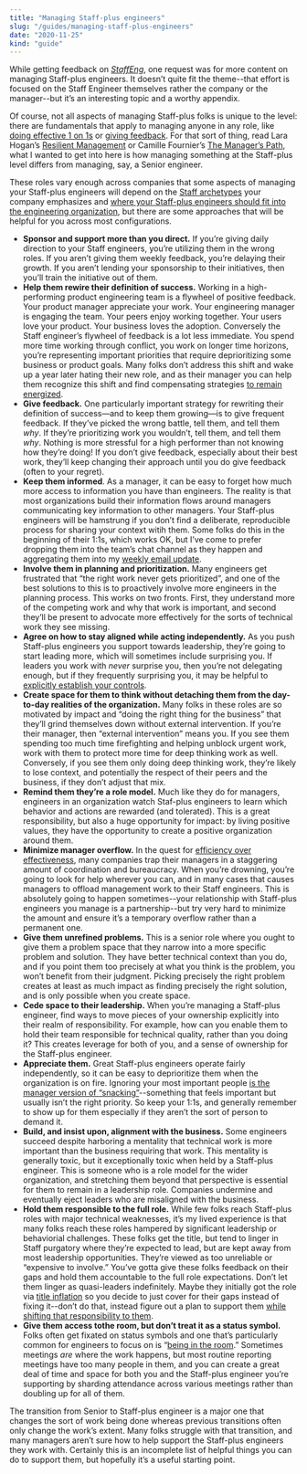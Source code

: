 ```yaml
---
title: "Managing Staff-plus engineers"
slug: "/guides/managing-staff-plus-engineers"
date: "2020-11-25"
kind: "guide"
---
```



While getting feedback on _[StaffEng](http://staffeng.com)_, one request was for more content on managing Staff-plus engineers. It doesn’t quite fit the theme--that effort is focused on the Staff Engineer themselves rather the company or the manager--but it’s an interesting topic and a worthy appendix.

Of course, not all aspects of managing Staff-plus folks is unique to the level: there are fundamentals that apply to managing anyone in any role, like [doing effective 1 on 1s](https://marcorogers.com/blog/my-approach-to-1-on-1s) or [giving feedback](https://smallbigideas.substack.com/p/own-your-feedback-part-1). For that sort of thing, read Lara Hogan’s [Resilient Management](https://resilient-management.com) or Camille Fournier’s [The Manager’s Path](https://www.oreilly.com/library/view/the-managers-path/9781491973882/), what I wanted to get into here is how managing something at the Staff-plus level differs from managing, say, a Senior engineer.

These roles vary enough across companies that some aspects of managing your Staff-plus engineers will depend on the [Staff archetypes](https://staffeng.com/guides/staff-archetypes) your company emphasizes and [where your Staff-plus engineers should fit into the engineering organization](https://staffeng.com/guides/where-should-staff-plus-eng-report), but there are some approaches that will be helpful for you across most configurations.



*   **Sponsor and support more than you direct.** If you’re giving daily direction to your Staff engineers, you’re utilizing them in the wrong roles. If you aren’t giving them weekly feedback, you’re delaying their growth. If you aren’t lending your sponsorship to their initiatives, then you’ll train the initiative out of them.
*   **Help them rewire their definition of success.** Working in a high-performing product engineering team is a flywheel of positive feedback. Your product manager appreciate your work. Your engineering manager is engaging the team. Your peers enjoy working together. Your users love your product. Your business loves the adoption. Conversely the Staff engineer’s flywheel of feedback is a lot less immediate. You spend more time working through conflict, you work on longer time horizons, you’re representing important priorities that require deprioritizing some business or product goals. Many folks don’t address this shift and wake up a year later hating their new role, and as their manager you can help them recognize this shift and find compensating strategies [to remain energized](https://staffeng.com/stories/michelle-bu).
*   **Give feedback.** One particularly important strategy for rewriting their definition of success—and to keep them growing—is to give frequent feedback. If they’ve picked the wrong battle, tell them, and tell them _why_. If they’re prioritizing work you wouldn’t, tell them, and tell them _why_. Nothing is more stressful for a high performer than not knowing how they’re doing! If you don’t give feedback, especially about their best work, they’ll keep changing their approach until you do give feedback (often to your regret).
*   **Keep them informed**. As a manager, it can be easy to forget how much more access to information you have than engineers. The reality is that most organizations build their information flows around managers communicating key information to other managers. Your Staff-plus engineers will be hamstrung if you don’t find a deliberate, reproducible process for sharing your context witih them. Some folks do this in the beginning of their 1:1s, which works OK, but I’ve come to prefer dropping them into the team’s chat channel as they happen and aggregating them into my [weekly email update](https://lethain.com/weekly-updates/).
*   **Involve them in planning and prioritization.** Many engineers get frustrated that “the right work never gets prioritized”, and one of the best solutions to this is to proactively involve more engineers in the planning process. This works on two fronts. First, they understand more of the competing work and why that work is important, and second they’ll be present to advocate more effectively for the sorts of technical work they see missing.
*   **Agree on how to stay aligned while acting independently.** As you push Staff-plus engineers you support towards leadership, they’re going to start leading more, which will sometimes include surprising you. If leaders you work with _never_ surprise you, then you’re not delegating enough, but if they frequently surprising you, it may be helpful to [explicitly establish your controls](https://lethain.com/identify-your-controls/).
*   **Create space for them to think without detaching them from the day-to-day realities of the organization.** Many folks in these roles are so motivated by impact and “doing the right thing for the business” that they’ll grind themselves down without external intervention. If you’re their manager, then “external intervention” means you. If you see them spending too much time firefighting and helping unblock urgent work, work with them to protect more time for deep thinking work as well. Conversely, if you see them only doing deep thinking work, they’re likely to lose context, and potentially the respect of their peers and the business, if they don’t adjust that mix.
*   **Remind them they’re a role model.** Much like they do for managers, engineers in an organization watch Staf-plus engineers to learn which behavior and actions are rewarded (and tolerated). This is a great responsibility, but also a huge opportunity for impact: by living positive values, they have the opportunity to create a positive organization around them.
*   **Minimize manager overflow.** In the quest for [efficiency over effectiveness](https://www.amazon.com/dp/B004SOVC2Y/ref=dp-kindle-redirect?_encoding=UTF8&btkr=1), many companies trap their managers in a staggering amount of coordination and bureaucracy. When you’re drowning, you’re going to look for help wherever you can, and in many cases that causes managers to offload management work to their Staff engineers. This is absolutely going to happen sometimes--your relationship with Staff-plus engineers you manage is a partnership--but try very hard to minimize the amount and ensure it’s a temporary overflow rather than a permanent one.
*   **Give them unrefined problems.** This is a senior role where you ought to give them a problem space that they narrow into a more specific problem and solution. They have better technical context than you do, and if you point them too precisely at what you think is the problem, you won’t benefit from their judgment. Picking precisely the right problem creates at least as much impact as finding precisely the right solution, and is only possible when you create space.
*   **Cede space to their leadership.** When you’re managing a Staff-plus engineer, find ways to move pieces of your ownership explicitly into their realm of responsibility. For example, how can you enable them to hold their team responsible for technical quality, rather than you doing it? This creates leverage for both of you, and a sense of ownership for the Staff-plus engineer.
*   **Appreciate them.** Great Staff-plus engineers operate fairly independently, so it can be easy to deprioritize them when the organization is on fire. Ignoring your most important people [is the manager version of “snacking”](https://staffeng.com/guides/work-on-what-matters)--something that feels important but usually isn’t the right priority. So keep your 1:1s, and generally remember to show up for them especially if they aren’t the sort of person to demand it.
*   **Build, and insist upon, alignment with the business.** Some engineers succeed despite harboring a mentality that technical work is more important than the business requiring that work. This mentality is generally toxic, but it exceptionally toxic when held by a Staff-plus engineer. This is someone who is a role model for the wider organization, and stretching them beyond that perspective is essential for them to remain in a leadership role. Companies undermine and eventually eject leaders who are misaligned with the business.
*   **Hold them responsible to the full role.** While few folks reach Staff-plus roles with major technical weaknesses, it’s my lived experience is that many folks reach these roles hampered by significant leadership or behaviorial challenges. These folks get the title, but tend to linger in Staff purgatory where they’re expected to lead, but are kept away from most leadership opportunities. They’re viewed as too unreliable or “expensive to involve.” You’ve gotta give these folks feedback on their gaps and hold them accountable to the full role expectations. Don’t let them linger as quasi-leaders indefinitely. Maybe they initially got the role via [title inflation](https://charity.wtf/2020/11/01/questionable-advice-the-trap-of-the-premature-senior/) so you decide to just cover for their gaps instead of fixing it--don’t do that, instead figure out a plan to support them [while shifting that responsibility to them](https://hbr.org/1999/11/management-time-whos-got-the-monkey).
*   **Give them access tothe room, but don’t treat it as a status symbol.** Folks often get fixated on status symbols and one that’s particularly common for engineers to focus on is “[being in the room](https://staffeng.com/guides/getting-in-the-room).” Sometimes meetings _are_ where the work happens, but most routine reporting meetings have too many people in them, and you can create a great deal of time and space for both you and the Staff-plus engineer you’re supporting by sharding attendance across various meetings rather than doubling up for all of them.

The transition from Senior to Staff-plus engineer is a major one that changes the sort of work being done whereas previous transitions often only change the work’s extent. Many folks struggle with that transition, and many managers aren’t sure how to help support the Staff-plus engineers they work with. Certainly this is an incomplete list of helpful things you can do to support them, but hopefully it’s a useful starting point.